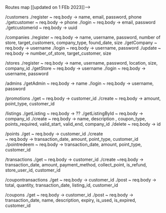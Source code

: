 Routes map [[updated on 1 FEb 2023]]-->

/customers
./register
    ~ req.body -> name, email, password, phone
./getcustomer
    ~ req.body -> phone
./login
    ~ req.body -> email, password
./getcustomerid
    ~ req.body -> uuid

/companies
./register
    ~ req.body -> name, username, password, number of store, target_customers, company_type, found_date, size
./getCompany
    ~ req.body -> username
./login
    ~ req.body -> username, password
./update
    ~ req.body -> number_of_store, target_customer, size

/stores
./register
    ~ req.body -> name, username, password, location, size, company_id
./getStore
    ~ req.body -> username
./login
    ~ req.body -> username, password

/admins
./getAdmin
    ~ req.body -> name
./login
    ~ req.body -> username, password

/promotions
./get
    ~ req.body -> customer_id
./create
    ~ req.body -> amount, point_type, customer_id

/listings
./getListing
    ~ req.body -> ??
./getListingById
    ~ req.body -> company_id
./create
    ~ req.body -> name, description , coupon_type, points_required, valid_start, valid_end, company_id
./delete
    ~ req.body -> id

/points
./get
    ~ req.body -> customer_id
./create    
    ~ req.body -> transaction_date, amount, point_type, customer_id
./pointredeem
    ~ req.body -> transaction_date, amount, point_type, customer_id

/transactions
./get
    ~ req.body -> customer_id
./create
    ~req.body -> transaction_date, amount, payment_method, collect_point, is_refund, store_user_id, customer_id

/coupontransactions
./get
    ~ req.body -> customer_id
./post
    ~ req.body -> total, quantity, transaction_date, listing_id, customer_id

/coupons
./get
    ~ req.body -> customer_id
./post
    ~ req.body -> transaction_date, name, description, expiry, is_used, is_expired, customer_id

